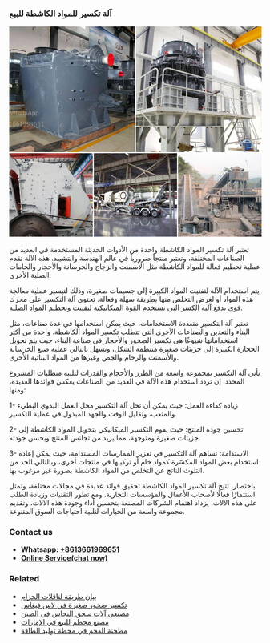 <h3>آلة تكسير للمواد الكاشطة للبيع</h3><img src='1701746269.jpg' alt=''><p>تعتبر آلة تكسير المواد الكاشطة واحدة من الأدوات الحديثة المستخدمة في العديد من الصناعات المختلفة، وتعتبر منتجاً ضرورياً في عالم الهندسة والتشييد. هذه الآلة تقدم عملية تحطيم فعالة للمواد الكاشطة مثل الأسمنت والزجاج والخرسانة والأحجار والخامات الصلبة الأخرى.</p><p>يتم استخدام الآلة لتفتيت المواد الكبيرة إلى جسيمات صغيرة، وذلك لتيسير عملية معالجة هذه المواد أو لغرض التخلص منها بطريقة سهلة وفعالة. تحتوي آلة التكسير على محرك قوي يدفع آلية الكسر التي تستخدم القوة الميكانيكية لتفتيت وتحطيم المواد الصلبة.</p><p>تعتبر آلة التكسير متعددة الاستخدامات، حيث يمكن استخدامها في عدة صناعات، مثل البناء والتعدين والصناعات الأخرى التي تتطلب تكسير المواد الكاشطة. واحدة من أكثر استخداماتها شيوعًا هي تكسير الصخور والأحجار في صناعة البناء، حيث يتم تحويل الحجارة الكبيرة إلى جزيئات صغيرة منتظمة الشكل، وتسهل بالتالي عملية صنع الخرسانة والأسمنت والرخام والجص وغيرها من المواد البنائية الأخرى.</p><p>تأتي آلة التكسير بمجموعة واسعة من الطرز والأحجام والقدرات لتلبية متطلبات المشروع المحدد. إن تردد استخدام هذه الآلة في العديد من الصناعات يعكس فوائدها العديدة، ومنها:</p><p>1- زيادة كفاءة العمل: حيث يمكن أن تحل آلة التكسير محل العمل اليدوي البطيء والمتعب، وتقليل الوقت والجهد المبذول في عملية التكسير.</p><p>2- تحسين جودة المنتج: حيث يقوم التكسير الميكانيكي بتحويل المواد الكاشطة إلى جزيئات صغيرة ومتوجهة، مما يزيد من تجانس المنتج ويحسن جودته.</p><p>3- الاستدامة: تساهم آلة التكسير في تعزيز الممارسات المستدامة، حيث يمكن إعادة استخدام بعض المواد المكسّرة كمواد خام أو تركيبها في منتجات أخرى، وبالتالي الحد من التلوث الناتج عن التخلص من المواد الكاشطة بصورة غير مرغوب بها.</p><p>باختصار، تتيح آلة تكسير المواد الكاشطة تحقيق فوائد عديدة في مجالات مختلفة، وتمثل استثمارًا فعالًا لأصحاب الأعمال والمؤسسات التجارية. ومع تطور التقنيات وزيادة الطلب على هذه الآلات، يزداد اهتمام الشركات المصنعة بتحسين أداء وجودة هذه الآلات، وتقديم مجموعة واسعة من الخيارات لتلبية احتياجات السوق المتنوعة.</p><h3>Contact us</h3><ul><li><strong>Whatsapp:&nbsp;<a href="https://wa.me/8613661969651">+8613661969651</a></strong></li><li><a href="https://swt.shibang-china.com/?git&amp;zhl&amp;آلة تكسير للمواد الكاشطة للبيع"><strong>Online Service(chat now)</strong></a></li></ul><h3>Related</h3><ul><li><a href='بيان طريقة لناقلات الحزام.md'>بيان طريقة لناقلات الحزام</a></li><li><a href='تكسير صخور صغيرة في لاس فيغاس.md'>تكسير صخور صغيرة في لاس فيغاس</a></li><li><a href='مصنعي آلات سحق النحاس في الصين.md'>مصنعي آلات سحق النحاس في الصين</a></li><li><a href='مصنع محطم للبيع في الإمارات.md'>مصنع محطم للبيع في الإمارات</a></li><li><a href='مطحنة الفحم في محطة توليد الطاقة.md'>مطحنة الفحم في محطة توليد الطاقة</a></li></ul>